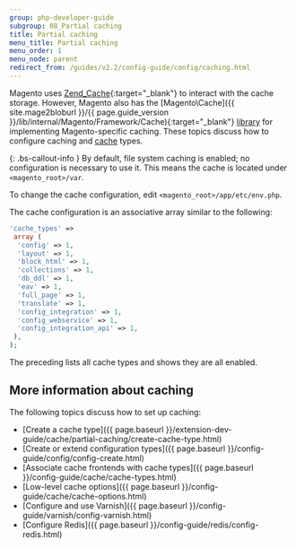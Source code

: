 ```yaml
---
group: php-developer-guide
subgroup: 08_Partial caching
title: Partial caching
menu_title: Partial caching
menu_order: 1
menu_node: parent
redirect_from: /guides/v2.2/config-guide/config/caching.html
---
```


Magento uses [Zend_Cache](http://framework.zend.com/manual/1.12/en/zend.cache.html){:target="_blank"} to interact with the cache storage. However, Magento also has the [Magento\Cache]({{ site.mage2bloburl }}/{{ page.guide_version }}/lib/internal/Magento/Framework/Cache){:target="_blank"} [library](https://glossary.magento.com/library) for implementing Magento-specific caching. These topics discuss how to configure caching and [cache](https://glossary.magento.com/cache) types.

{: .bs-callout-info }
By default, file system caching is enabled; no configuration is necessary to use it. This means the cache is located under `<magento_root>/var`.

To change the cache configuration, edit `<magento_root>/app/etc/env.php`.

The cache configuration is an associative array similar to the following:

```php
'cache_types' =>
 array (
  'config' => 1,
  'layout' => 1,
  'block_html' => 1,
  'collections' => 1,
  'db_ddl' => 1,
  'eav' => 1,
  'full_page' => 1,
  'translate' => 1,
  'config_integration' => 1,
  'config_webservice' => 1,
  'config_integration_api' => 1,
 ),
);
```

The preceding lists all cache types and shows they are all enabled.

## More information about caching

The following topics discuss how to set up caching:

* [Create a cache type]({{ page.baseurl }}/extension-dev-guide/cache/partial-caching/create-cache-type.html)
* [Create or extend configuration types]({{ page.baseurl }}/config-guide/config/config-create.html)
* [Associate cache frontends with cache types]({{ page.baseurl }}/config-guide/cache/cache-types.html)
* [Low-level cache options]({{ page.baseurl }}/config-guide/cache/cache-options.html)
* [Configure and use Varnish]({{ page.baseurl }}/config-guide/varnish/config-varnish.html)
* [Configure Redis]({{ page.baseurl }}/config-guide/redis/config-redis.html)
